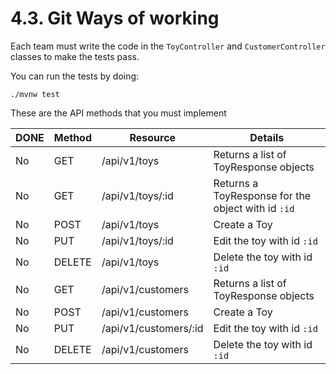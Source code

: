 # 4.3. Git Ways of working

Each team must write the code in the `ToyController` and `CustomerController` classes to make the tests pass. 

You can run the tests by doing:

```
./mvnw test
```

These are the API methods that you must implement

| DONE | Method | Resource              | Details                                            |
| ---- | ------ | --------------------- | -------------------------------------------------- |
| No   | GET    | /api/v1/toys          | Returns a list of ToyResponse objects               |
| No   | GET    | /api/v1/toys/:id      | Returns a ToyResponse for the object with id `:id` |
| No   | POST   | /api/v1/toys          | Create a Toy                                       |
| No   | PUT    | /api/v1/toys/:id      | Edit the toy with id `:id`                         |
| No   | DELETE | /api/v1/toys          | Delete the toy with id `:id`                       |
| No   | GET    | /api/v1/customers     | Returns a list of ToyResponse objects              |
| No   | POST   | /api/v1/customers     | Create a Toy                                       |
| No   | PUT    | /api/v1/customers/:id | Edit the toy with id `:id`                         |
| No   | DELETE | /api/v1/customers     | Delete the toy with id `:id`                       |
